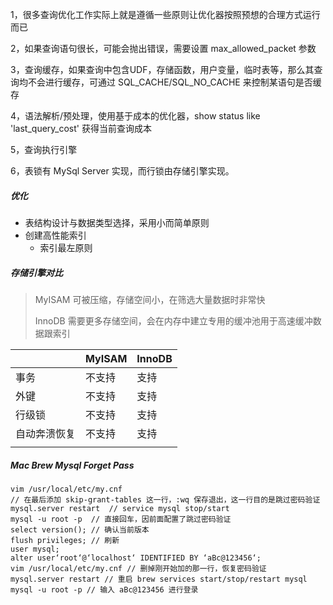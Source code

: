 1，很多查询优化工作实际上就是遵循一些原则让优化器按照预想的合理方式运行而已

2，如果查询语句很长，可能会抛出错误，需要设置 max_allowed_packet 参数

3，查询缓存，如果查询中包含UDF，存储函数，用户变量，临时表等，那么其查询均不会进行缓存，可通过 SQL_CACHE/SQL_NO_CACHE 来控制某语句是否缓存 

4，语法解析/预处理，使用基于成本的优化器，show status like 'last_query_cost' 获得当前查询成本

5，查询执行引擎 

6，表锁有 MySql Server 实现，而行锁由存储引擎实现。

##### 优化
* 表结构设计与数据类型选择，采用小而简单原则
* 创建高性能索引
  * 索引最左原则
  

##### 存储引擎对比 

> MyISAM 可被压缩，存储空间小，在筛选大量数据时非常快 
>
> InnoDB 需要更多存储空间，会在内存中建立专用的缓冲池用于高速缓冲数据跟索引 

|              | MyISAM | InnoDB |
| ------------ | ------ | ------ |
| 事务         | 不支持 | 支持   |
| 外键         | 不支持 | 支持   |
| 行级锁       | 不支持 | 支持   |
| 自动奔溃恢复 | 不支持 | 支持   |
|              |        |        |

##### Mac Brew Mysql Forget Pass

``` shell
vim /usr/local/etc/my.cnf
// 在最后添加 skip-grant-tables 这一行，:wq 保存退出，这一行目的是跳过密码验证
mysql.server restart  // service mysql stop/start
mysql -u root -p  // 直接回车，因前面配置了跳过密码验证
select version(); // 确认当前版本
flush privileges; // 刷新
user mysql;
alter user‘root‘@‘localhost‘ IDENTIFIED BY ‘aBc@123456‘;
vim /usr/local/etc/my.cnf // 删掉刚开始加的那一行，恢复密码验证
mysql.server restart // 重启 brew services start/stop/restart mysql
mysql -u root -p // 输入 aBc@123456 进行登录
```

